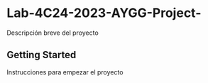 # Lab-4C24-2023-AYGG-Project-

Descripción breve del proyecto

## Getting Started

Instrucciones para empezar el proyecto
